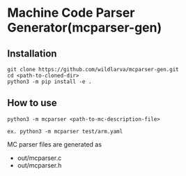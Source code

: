 # Machine Code Parser Generator(mcparser-gen)
## Installation
```
git clone https://github.com/wildlarva/mcparser-gen.git
cd <path-to-cloned-dir>
python3 -m pip install -e .
```

## How to use
```
python3 -m mcparser <path-to-mc-description-file>

ex. python3 -m mcparser test/arm.yaml
```
MC parser files are generated as
* out/mcparser.c
* out/mcparser.h
